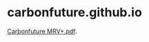# carbonfuture.github.io

[Carbonfuture MRV+.pdf](http://carbonfuture.github.io/Carbonfuture%20MRV%2B.pdf).

